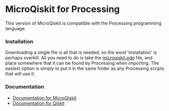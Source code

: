 # MicroQiskit for Processing

This version of MicroQiskit is compatible with the Processing programming language.

### Installation

Downloading a single file is all that is needed, so the word 'installation' is perhaps overkill. All you need to do is take the [microqiskit.pde](microqiskit.pde) file, and place somewhere that it can be found by Processing when importing. The easiest option is simply to put it in the same folder as any Processing scripts that will use it.

### Documentation

* [Documentation for MicroQiskit](https://microqiskit.readthedocs.io/en/latest/micropython.html)
* [Documentation for Qiskit](https://qiskit.org/documentation/)

